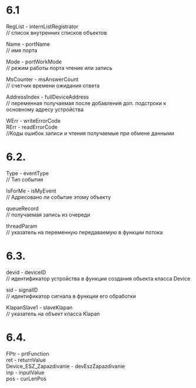 # 6.1

 RegList - internListRegistrator  
 // список внутренних списков объектов

 Name - portName  
 // имя порта 
 
 Mode - portWorkMode   
// режим работы порта чтение или запись

MsCounter - msAnswerCount  
// счетчик времени ожидания ответа 

 AddressIndex - fullDeviceAddress     
// переменная получаемая после добавления доп. подстроки к основному адресу устройства

WErr - writeErrorCode  
RErr - readErrorCode  
//Коды ошибок записи и чтения получаемые при обмене данными

# 6.2. 

Type - eventType   
// Тип события
 
 IsForMe - isMyEvent  
 // Адресовано ли событие этому объекту

queueRecord  
// получаемая запись из очереди

threadParam   
// указатель на переменную передаваемую в функции потока

# 6.3. 

devid - deviceID  
// идентификатор устройства в функции создания обьекта класса Device

sid  - signalID   
// идентификатор сигнала в функции его обработки

KlapanSlave1  - slaveKlapan  
// указатель на объект класса Klapan 


# 6.4. 
FPtr - prtFunction  
ret  -  returnValue  
Device_ESZ_Zapazdivanie - devEszZapazdivanie  
inp  - inputValue    
pos  - curLenPos  


